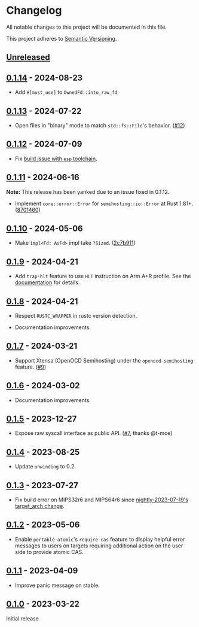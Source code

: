 # Changelog

All notable changes to this project will be documented in this file.

This project adheres to [Semantic Versioning](https://semver.org).

<!--
Note: In this file, do not use the hard wrap in the middle of a sentence for compatibility with GitHub comment style markdown rendering.
-->

## [Unreleased]

## [0.1.14] - 2024-08-23

- Add `#[must_use]` to `OwnedFd::into_raw_fd`.

## [0.1.13] - 2024-07-22

- Open files in "binary" mode to match `std::fs::File`'s behavior. ([#12](https://github.com/taiki-e/semihosting/issues/12))

## [0.1.12] - 2024-07-09

- Fix [build issue with `esp` toolchain](https://github.com/taiki-e/semihosting/issues/11).

## [0.1.11] - 2024-06-16

**Note:** This release has been yanked due to an issue fixed in 0.1.12.

- Implement `core::error::Error` for `semihosting::io::Error` at Rust 1.81+. ([8701460](https://github.com/taiki-e/semihosting/commit/8701460101e5c9838bb09062435590f834837861))

## [0.1.10] - 2024-05-06

- Make `impl<Fd: AsFd>` impl take `?Sized`. ([2c7b911](https://github.com/taiki-e/semihosting/commit/2c7b9112a42b14f27def67f3b6fd35258c6f2f2b))

## [0.1.9] - 2024-04-21

- Add `trap-hlt` feature to use `HLT` instruction on Arm A+R profile. See the [documentation](https://github.com/taiki-e/semihosting#optional-features-trap-hlt) for details.

## [0.1.8] - 2024-04-21

- Respect `RUSTC_WRAPPER` in rustc version detection.

- Documentation improvements.

## [0.1.7] - 2024-03-21

- Support Xtensa (OpenOCD Semihosting) under the `openocd-semihosting` feature. ([#9](https://github.com/taiki-e/semihosting/pull/9))

## [0.1.6] - 2024-03-02

- Documentation improvements.

## [0.1.5] - 2023-12-27

- Expose raw syscall interface as public API. ([#7](https://github.com/taiki-e/semihosting/pull/7), thanks @t-moe)

## [0.1.4] - 2023-08-25

- Update `unwinding` to 0.2.

## [0.1.3] - 2023-07-27

- Fix build error on MIPS32r6 and MIPS64r6 since [nightly-2023-07-19's target_arch change](https://github.com/rust-lang/rust/pull/112374).

## [0.1.2] - 2023-05-06

- Enable `portable-atomic`'s `require-cas` feature to display helpful error messages to users on targets requiring additional action on the user side to provide atomic CAS.

## [0.1.1] - 2023-04-09

- Improve panic message on stable.

## [0.1.0] - 2023-03-22

Initial release

[Unreleased]: https://github.com/taiki-e/semihosting/compare/v0.1.14...HEAD
[0.1.14]: https://github.com/taiki-e/semihosting/compare/v0.1.13...v0.1.14
[0.1.13]: https://github.com/taiki-e/semihosting/compare/v0.1.12...v0.1.13
[0.1.12]: https://github.com/taiki-e/semihosting/compare/v0.1.11...v0.1.12
[0.1.11]: https://github.com/taiki-e/semihosting/compare/v0.1.10...v0.1.11
[0.1.10]: https://github.com/taiki-e/semihosting/compare/v0.1.9...v0.1.10
[0.1.9]: https://github.com/taiki-e/semihosting/compare/v0.1.8...v0.1.9
[0.1.8]: https://github.com/taiki-e/semihosting/compare/v0.1.7...v0.1.8
[0.1.7]: https://github.com/taiki-e/semihosting/compare/v0.1.6...v0.1.7
[0.1.6]: https://github.com/taiki-e/semihosting/compare/v0.1.5...v0.1.6
[0.1.5]: https://github.com/taiki-e/semihosting/compare/v0.1.4...v0.1.5
[0.1.4]: https://github.com/taiki-e/semihosting/compare/v0.1.3...v0.1.4
[0.1.3]: https://github.com/taiki-e/semihosting/compare/v0.1.2...v0.1.3
[0.1.2]: https://github.com/taiki-e/semihosting/compare/v0.1.1...v0.1.2
[0.1.1]: https://github.com/taiki-e/semihosting/compare/v0.1.0...v0.1.1
[0.1.0]: https://github.com/taiki-e/semihosting/releases/tag/v0.1.0
